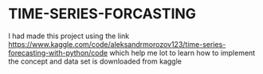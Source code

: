 # TIME-SERIES-FORCASTING
I had made this project using the link https://www.kaggle.com/code/aleksandrmorozov123/time-series-forecasting-with-python/code which help me lot to learn how to implement the concept and data set is downloaded from kaggle
